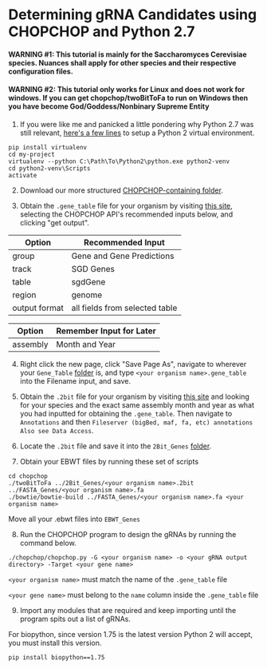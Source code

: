 # Determining gRNA Candidates using CHOPCHOP and Python 2.7

#### WARNING #1: This tutorial is mainly for the Saccharomyces Cerevisiae species. Nuances shall apply for other species and their respective configuration files.
#### WARNING #2: This tutorial only works for Linux and does not work for windows. If you can get chopchop/twoBitToFa to run on Windows then you have become God/Goddess/Nonbinary Supreme Entity

1. If you were like me and panicked a little pondering why Python 2.7 was still relevant, [here's a few lines](https://mothergeo-py.readthedocs.io/en/latest/development/how-to/venv-win.html) to setup a Python 2 virtual environment.

```
pip install virtualenv
cd my-project
virtualenv --python C:\Path\To\Python2\python.exe python2-venv
cd python2-venv\Scripts
activate
```
2. Download our more structured [CHOPCHOP-containing folder](https://github.com/CRISPRestaurant/gBlock-Generator/tree/master/chopchop).

3. Obtain the ```.gene_table``` file for your organism by visiting [this site](http://genome.ucsc.edu/cgi-bin/hgTables?hgsid=859909031_IKpLA1AwyQ5WqaEjCJXPycmLjRkz&clade=other&org=0&db=0&hgta_group=genes&hgta_track=refGene&hgta_table=refFlat&hgta_regionType=genome&position=&hgta_outputType=primaryTable&hgta_outFileName=), selecting the CHOPCHOP API's recommended inputs below, and clicking "get output".

Option | Recommended Input
--- | ---
group | Gene and Gene Predictions
track | SGD Genes
table | sgdGene
region | genome
output format | all fields from selected table

Option | Remember Input for Later
--- | ---
assembly | Month and Year

4. Right click the new page, click "Save Page As", navigate to wherever your ```Gene_Table``` [folder](https://github.com/CRISPRestaurant/gBlock-Generator/tree/master/CHOPCHOP_Necessary_Genetic_Data/Gene_Tables) is, and type ```<your organism name>.gene_table``` into the Filename input, and save.

5. Obtain the ```.2bit``` file for your organism by visiting [this site](https://hgdownload.soe.ucsc.edu/downloads.html) and looking for your species and the exact same assembly month and year as what you had inputted for obtaining the ```.gene_table```. Then navigate to ```Annotations``` and then ```Fileserver (bigBed, maf, fa, etc) annotations Also see Data Access```.

6. Locate the ```.2bit``` file and save it into the ```2Bit_Genes``` [folder](https://github.com/CRISPRestaurant/gBlock-Generator/tree/master/CHOPCHOP_Necessary_Genetic_Data/2Bit_Genes).

7. Obtain your EBWT files by running these set of scripts

```
cd chopchop
./twoBitToFa ../2Bit_Genes/<your organism name>.2bit ../FASTA_Genes/<your organism name>.fa
./bowtie/bowtie-build ../FASTA_Genes/<your organism name>.fa <your organism name>
```
Move all your .ebwt files into ```EBWT_Genes```

8. Run the CHOPCHOP program to design the gRNAs by running the command below.

```
./chopchop/chopchop.py -G <your organism name> -o <your gRNA output directory> -Target <your gene name>
```

```<your organism name>``` must match the name of the ```.gene_table``` file

```<your gene name>``` must belong to the ```name``` column inside the ```.gene_table``` file

9. Import any modules that are required and keep importing until the program spits out a list of gRNAs.

For biopython, since version 1.75 is the latest version Python 2 will accept, you must install this version.

```pip install biopython==1.75```
